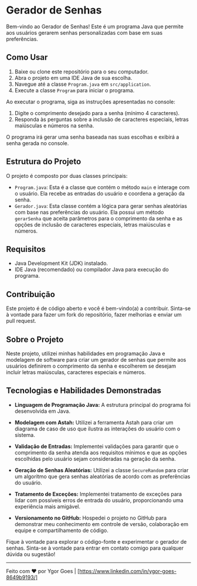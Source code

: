 # Gerador de Senhas

Bem-vindo ao Gerador de Senhas! Este é um programa Java que permite aos usuários gerarem senhas personalizadas com base em suas preferências.

## Como Usar

1. Baixe ou clone este repositório para o seu computador.
2. Abra o projeto em uma IDE Java de sua escolha.
3. Navegue até a classe `Program.java` em `src/application`.
4. Execute a classe `Program` para iniciar o programa.

Ao executar o programa, siga as instruções apresentadas no console:

1. Digite o comprimento desejado para a senha (mínimo 4 caracteres).
2. Responda às perguntas sobre a inclusão de caracteres especiais, letras maiúsculas e números na senha.

O programa irá gerar uma senha baseada nas suas escolhas e exibirá a senha gerada no console.

## Estrutura do Projeto

O projeto é composto por duas classes principais:

- `Program.java`: Esta é a classe que contém o método `main` e interage com o usuário. Ela recebe as entradas do usuário e coordena a geração da senha.
- `Gerador.java`: Esta classe contém a lógica para gerar senhas aleatórias com base nas preferências do usuário. Ela possui um método `gerarSenha` que aceita parâmetros para o comprimento da senha e as opções de inclusão de caracteres especiais, letras maiúsculas e números.

## Requisitos

- Java Development Kit (JDK) instalado.
- IDE Java (recomendado) ou compilador Java para execução do programa.

## Contribuição

Este projeto é de código aberto e você é bem-vindo(a) a contribuir. Sinta-se à vontade para fazer um fork do repositório, fazer melhorias e enviar um pull request.


## Sobre o Projeto

Neste projeto, utilizei minhas habilidades em programação Java e modelagem de software para criar um gerador de senhas que permite aos usuários definirem o comprimento da senha e escolherem se desejam incluir letras maiúsculas, caracteres especiais e números.

## Tecnologias e Habilidades Demonstradas

- **Linguagem de Programação Java:** A estrutura principal do programa foi desenvolvida em Java.

- **Modelagem com Astah:** Utilizei a ferramenta Astah para criar um diagrama de caso de uso que ilustra as interações do usuário com o sistema. 

- **Validação de Entradas:** Implementei validações para garantir que o comprimento da senha atenda aos requisitos mínimos e que as opções escolhidas pelo usuário sejam consideradas na geração da senha.

- **Geração de Senhas Aleatórias:** Utilizei a classe `SecureRandom` para criar um algoritmo que gera senhas aleatórias de acordo com as preferências do usuário.

- **Tratamento de Exceções:** Implementei tratamento de exceções para lidar com possíveis erros de entrada do usuário, proporcionando uma experiência mais amigável.

- **Versionamento no GitHub:** Hospedei o projeto no GitHub para demonstrar meu conhecimento em controle de versão, colaboração em equipe e compartilhamento de código.

Fique à vontade para explorar o código-fonte e experimentar o gerador de senhas. Sinta-se à vontade para entrar em contato comigo para qualquer dúvida ou sugestão!

---

Feito com ❤️ por Ygor Goes | [https://www.linkedin.com/in/ygor-goes-8649b9193/]
